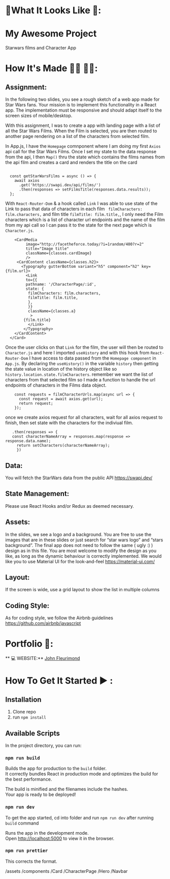 # :checkered_flag:What It Looks Like :checkered_flag:: 

# My Awesome Project
Starwars films and Character App

# How It's Made :nut_and_bolt:🔨 :hammer::wrench::


## Assignment:
 In the following two slides, you see a rough sketch of a web app made for Star Wars fans. Your mission is to implement this functionality in a React app. The implementation must be responsive and should adapt itself to the screen sizes of mobile/desktop. 

With this assignment, I was to create a app with landing page with a list of all the Star Wars Films. When the Film is selected, you are then routed to another page rendering on a list of the characters from selected film. 

In App.js, I have the `Homepage` comnponent where I am doing my first `Axios` api call for the Star Wars Films. Once I set my state to the data response from the api, I then `Map()` thru the state which contains the films names from the api film and creates a card and renders the title on the card
 
```const [films, setFilmsTitle] = useState([]);

  const getStarWarsFilms = async () => {
    await axios
      .get('https://swapi.dev/api/films/')
      .then(responses => setFilmsTitle(responses.data.results));
  };
  ```



 With `React-Router-Dom` & a hook called `Link` I was able to use state of the Link to pass that data of characters in each film ` filmCharacters: film.characters,`  and film title `filmTitle: film.title,`, I only need the Film characters which is a list of character url endpoints and the name of the film from my api call so I can pass it to the state for the next page which is `Character.js`.

```<Card>
    <CardMedia
         image="http://facetheforce.today/?i=1random/400?r=2"
         title="Image title"
         className={classes.cardImage}
         />
     <CardContent className={classes.h2}>
       <Typography gutterBottom variant="h5" component="h2" key={film.url}>
         <Link
         to={{
         pathname: '/CharacterPage/:id',
         state: {
          filmCharacters: film.characters,
          filmTitle: film.title,
          },
          }}
          className={classes.a}
           >
        {film.title}
          </Link>
        </Typography>
    </CardContent>
  </Card>
```

  Once the user clicks on that `Link` for the film, the user will then be routed to `Character.js` and here I imported `useHistory` and with this hook from `React-Router-Dom` I have access to data passed from the `Homepage component` in `App.js`. By declaring the `useHistory()` in the variable `history` then getting the state value in location of the history object like so `history.location.state.filmCharacters`. remember we want the list of characters from that selected film so I made a function to handle the url endpoints of characters in the Films data object.

```const getCharacters = () => {
    const requests = filmCharacterUrls.map(async url => {
      const request = await axios.get(url);
      return request;
    });
 ```

 once we create axios request for all characters, wait for all axios request to finish, then set state with the characters for the indiviual film.

 ```Promise.all(requests)
    .then(responses => {
    const characterNameArray = responses.map(response => response.data.name);
      return setCharacters(characterNameArray);
      })
  ```

## Data:
 You will fetch the StarWars data from the public API https://swapi.dev/

## State Management: 
Please use React Hooks and/or Redux as deemed necessary.

## Assets: 
In the slides, we see a logo and a background. You are free to use the images that are in these slides or just search for “star wars logo” and “stars background”. The final app does not need to follow the same ( ugly :) ) design as in this file. You are most welcome to modify the design as you like, as long as the dynamic behaviour is correctly implemented.  We would like you to use Material UI for the look-and-feel https://material-ui.com/ 

## Layout: 
If the screen is wide, use a grid layout to show the list in multiple columns 

## Coding Style:
As for coding style, we follow the Airbnb guidelines  https://github.com/airbnb/javascript
# Portfolio :open_file_folder::

** :computer:   WEBSITE:** [John Fleurimond](http://johnfleurimond.com)

# How To Get It Started :arrow_forward: :

## Installation

1. Clone repo
2. run `npm install`

## Available Scripts

In the project directory, you can run:

### `npm run build`

Builds the app for production to the `build` folder.<br>
It correctly bundles React in production mode and optimizes the build for the best performance.

The build is minified and the filenames include the hashes.<br>
Your app is ready to be deployed!

### `npm run dev`

To get the app started, cd into folder and run `npm run dev` after running `build` command


Runs the app in the development mode.<br>
Open [http://localhost:5000](http://localhost:5000) to view it in the browser.


### `npm run prettier`
This corrects the format.


/assets
  /components
    /Card
    /CharacterPage
    /Hero
    /Navbar
